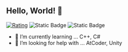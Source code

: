 ## Hello, World! 🐔

[![Rating](https://badgen.org/img/atcoder/niwatoriiiiiiiii/rating/algorithm?style=for-the-badge)](https://atcoder.jp/users/niwatoriiiiiiiii?contestType=algo)
![Static Badge](https://img.shields.io/badge/Unity-Unity?style=for-the-badge&logo=Unity&logoColor=%23ffffff&color=%23383838)
![Static Badge](https://img.shields.io/badge/C%2B%2B-C%2B%2B?style=for-the-badge&logo=C%2B%2B&logoColor=%23ffffff&color=%2300599C)

- 🌱 I’m currently learning ... C++, C#
- 🤔 I’m looking for help with ... AtCoder, Unity

<!--
**niwatoriiiiiiiii/niwatoriiiiiiiii** is a ✨ _special_ ✨ repository because its `README.md` (this file) appears on your GitHub profile.

Here are some ideas to get you started:

- 🔭 I’m currently working on ...
- 🌱 I’m currently learning ...
- 👯 I’m looking to collaborate on ...
- 🤔 I’m looking for help with ...
- 💬 Ask me about ...
- 📫 How to reach me: ...
- 😄 Pronouns: ...
- ⚡ Fun fact: ...
-->
